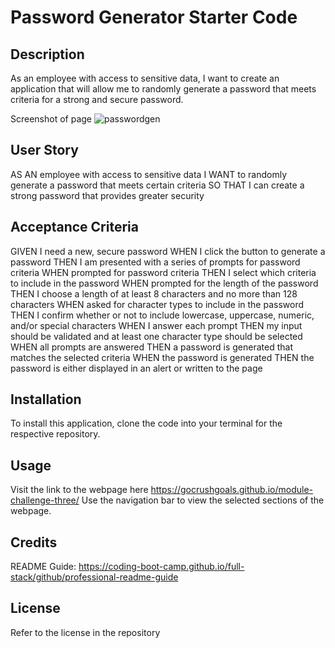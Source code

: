 # Password Generator Starter Code

## Description

As an employee with access to sensitive data, I want to create an application that will allow me to randomly generate a password that meets criteria for a strong and secure password.

Screenshot of page
![passwordgen](https://github.com/gocrushgoals/module-challenge-three/assets/157322992/c0d3a0aa-7fc3-40b2-9c25-347b2c5d7438)


## User Story

AS AN employee with access to sensitive data
I WANT to randomly generate a password that meets certain criteria
SO THAT I can create a strong password that provides greater security

## Acceptance Criteria

GIVEN I need a new, secure password
WHEN I click the button to generate a password
THEN I am presented with a series of prompts for password criteria
WHEN prompted for password criteria
THEN I select which criteria to include in the password
WHEN prompted for the length of the password
THEN I choose a length of at least 8 characters and no more than 128 characters
WHEN asked for character types to include in the password
THEN I confirm whether or not to include lowercase, uppercase, numeric, and/or special characters
WHEN I answer each prompt
THEN my input should be validated and at least one character type should be selected
WHEN all prompts are answered
THEN a password is generated that matches the selected criteria
WHEN the password is generated
THEN the password is either displayed in an alert or written to the page

## Installation
 To install this application, clone the code into your terminal for the respective repository.

## Usage
Visit the link to the webpage here https://gocrushgoals.github.io/module-challenge-three/
Use the navigation bar to view the selected sections of the webpage.

## Credits

README Guide: 
https://coding-boot-camp.github.io/full-stack/github/professional-readme-guide


## License

Refer to the license in the repository
